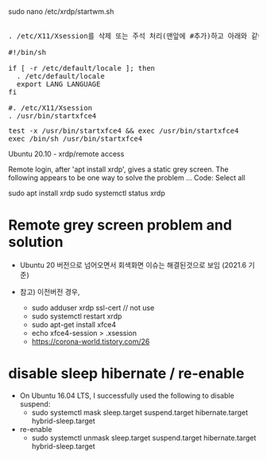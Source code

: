 sudo nano /etc/xrdp/startwm.sh

<pre>

. /etc/X11/Xsession를 삭제 또는 주석 처리(맨앞에 #추가)하고 아래와 같이 수정한다.

#!/bin/sh

if [ -r /etc/default/locale ]; then
  . /etc/default/locale
  export LANG LANGUAGE
fi

#. /etc/X11/Xsession
. /usr/bin/startxfce4
</pre>

<pre>
test -x /usr/bin/startxfce4 && exec /usr/bin/startxfce4
exec /bin/sh /usr/bin/startxfce4
</pre>





Ubuntu 20.10 - xrdp/remote access

Remote login, after 'apt install xrdp', gives a static grey screen. The following appears to be one way to solve the problem ...
Code: Select all

sudo apt install xrdp
sudo systemctl status xrdp
# Remote grey screen problem and solution 

- Ubuntu 20 버전으로 넘어오면서 회색화면 이슈는 해결된것으로 보임 (2021.6 기준)

- 참고) 이전버전 경우, 
  - sudo adduser xrdp ssl-cert // not use
  - sudo systemctl restart xrdp
  - sudo apt-get install xfce4
  - echo xfce4-session > .xsession
  - https://corona-world.tistory.com/26



# disable sleep hibernate / re-enable
- On Ubuntu 16.04 LTS, I successfully used the following to disable suspend:
  - sudo systemctl mask sleep.target suspend.target hibernate.target hybrid-sleep.target
- re-enable  
  - sudo systemctl unmask sleep.target suspend.target hibernate.target hybrid-sleep.target

